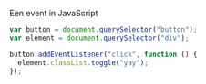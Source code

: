 Een event in JavaScript

```js
var button = document.querySelector("button");
var element = document.querySelector("div");

button.addEventListener("click", function () {
  element.classList.toggle("yay");
});
```

